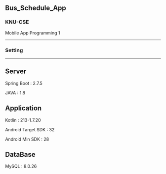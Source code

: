 ## Bus_Schedule_App

### KNU-CSE
Mobile App Programming 1

---------

### Setting
---------
Server
---------
Spring Boot : 2.7.5

JAVA : 1.8

Application
---------
Kotlin : 213-1.7.20

Android Target SDK : 32

Android Min SDK : 28

DataBase
--------
MySQL : 8.0.26
